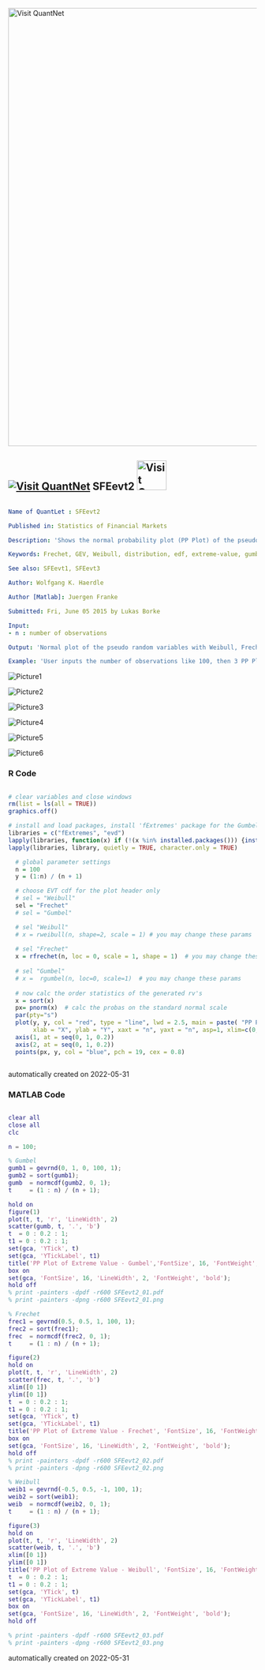 [<img src="https://github.com/QuantLet/Styleguide-and-FAQ/blob/master/pictures/banner.png" width="888" alt="Visit QuantNet">](http://quantlet.de/)

## [<img src="https://github.com/QuantLet/Styleguide-and-FAQ/blob/master/pictures/qloqo.png" alt="Visit QuantNet">](http://quantlet.de/) **SFEevt2** [<img src="https://github.com/QuantLet/Styleguide-and-FAQ/blob/master/pictures/QN2.png" width="60" alt="Visit QuantNet 2.0">](http://quantlet.de/)

```yaml

Name of QuantLet : SFEevt2 

Published in: Statistics of Financial Markets

Description: 'Shows the normal probability plot (PP Plot) of the pseudo random variables with extreme value distributions: Weibull, Frechet and Gumbel.'

Keywords: Frechet, GEV, Weibull, distribution, edf, extreme-value, gumbel, normal, normal-distribution, plot, pp-plot, random, random-number-generation

See also: SFEevt1, SFEevt3

Author: Wolfgang K. Haerdle

Author [Matlab]: Juergen Franke

Submitted: Fri, June 05 2015 by Lukas Borke

Input: 
- n : number of observations

Output: 'Normal plot of the pseudo random variables with Weibull, Frechet and Gumbel distributions.'

Example: 'User inputs the number of observations like 100, then 3 PP Plots of the random distributions are given via the interactive selection menu. The PP line shows the difference of the distributions.'
```

![Picture1](SFEevt2-1_m.png)

![Picture2](SFEevt2-2_m.png)

![Picture3](SFEevt2-3_m.png)

![Picture4](SFEevt21.png)

![Picture5](SFEevt22.png)

![Picture6](SFEevt23.png)

### R Code
```r

# clear variables and close windows
rm(list = ls(all = TRUE))
graphics.off()

# install and load packages, install 'fExtremes' package for the Gumbel distribution
libraries = c("fExtremes", "evd")
lapply(libraries, function(x) if (!(x %in% installed.packages())) {install.packages(x)} )
lapply(libraries, library, quietly = TRUE, character.only = TRUE)

  # global parameter settings
  n = 100
  y = (1:n) / (n + 1)

  # choose EVT cdf for the plot header only
  # sel = "Weibull"
  sel = "Frechet"
  # sel = "Gumbel"

  # sel "Weibull"       
  # x = rweibull(n, shape=2, scale = 1) # you may change these params
  
  # sel "Frechet"
  x = rfrechet(n, loc = 0, scale = 1, shape = 1)  # you may change these params
  
  # sel "Gumbel"
  # x =  rgumbel(n, loc=0, scale=1)  # you may change these params
  
  # now calc the order statistics of the generated rv's
  x = sort(x) 
  px= pnorm(x)  # calc the probas on the standard normal scale
  par(pty="s")
  plot(y, y, col = "red", type = "line", lwd = 2.5, main = paste( "PP Plot of Extreme Value - ", sel),
       xlab = "X", ylab = "Y", xaxt = "n", yaxt = "n", asp=1, xlim=c(0,1), ylim=c(0,1))
  axis(1, at = seq(0, 1, 0.2))
  axis(2, at = seq(0, 1, 0.2))
  points(px, y, col = "blue", pch = 19, cex = 0.8)



```

automatically created on 2022-05-31

### MATLAB Code
```matlab

clear all
close all
clc

n = 100;

% Gumbel
gumb1 = gevrnd(0, 1, 0, 100, 1);
gumb2 = sort(gumb1);
gumb  = normcdf(gumb2, 0, 1);
t     = (1 : n) / (n + 1);

hold on
figure(1)
plot(t, t, 'r', 'LineWidth', 2)
scatter(gumb, t, '.', 'b')
t  = 0 : 0.2 : 1;
t1 = 0 : 0.2 : 1;
set(gca, 'YTick', t)
set(gca, 'YTickLabel', t1)
title('PP Plot of Extreme Value - Gumbel','FontSize', 16, 'FontWeight', 'Bold')
box on
set(gca, 'FontSize', 16, 'LineWidth', 2, 'FontWeight', 'bold');
hold off
% print -painters -dpdf -r600 SFEevt2_01.pdf
% print -painters -dpng -r600 SFEevt2_01.png

% Frechet
frec1 = gevrnd(0.5, 0.5, 1, 100, 1);
frec2 = sort(frec1);
frec  = normcdf(frec2, 0, 1);
t     = (1 : n) / (n + 1);

figure(2)
hold on
plot(t, t, 'r', 'LineWidth', 2)
scatter(frec, t, '.', 'b')
xlim([0 1])
ylim([0 1])
t  = 0 : 0.2 : 1;
t1 = 0 : 0.2 : 1;
set(gca, 'YTick', t)
set(gca, 'YTickLabel', t1)
title('PP Plot of Extreme Value - Frechet', 'FontSize', 16, 'FontWeight', 'Bold')
box on
set(gca, 'FontSize', 16, 'LineWidth', 2, 'FontWeight', 'bold');
hold off
% print -painters -dpdf -r600 SFEevt2_02.pdf
% print -painters -dpng -r600 SFEevt2_02.png

% Weibull
weib1 = gevrnd(-0.5, 0.5, -1, 100, 1);
weib2 = sort(weib1);
weib  = normcdf(weib2, 0, 1);
t     = (1 : n) / (n + 1);

figure(3)
hold on
plot(t, t, 'r', 'LineWidth', 2)
scatter(weib, t, '.', 'b')
xlim([0 1])
ylim([0 1])
title('PP Plot of Extreme Value - Weibull', 'FontSize', 16, 'FontWeight', 'Bold')
t  = 0 : 0.2 : 1;
t1 = 0 : 0.2 : 1;
set(gca, 'YTick', t)
set(gca, 'YTickLabel', t1)
box on
set(gca, 'FontSize', 16, 'LineWidth', 2, 'FontWeight', 'bold');
hold off

% print -painters -dpdf -r600 SFEevt2_03.pdf
% print -painters -dpng -r600 SFEevt2_03.png

```

automatically created on 2022-05-31